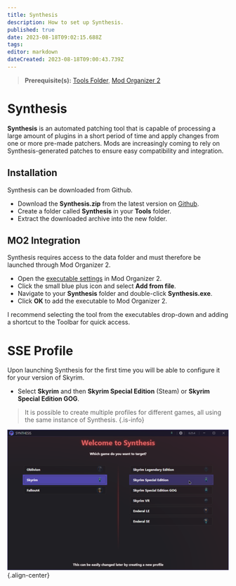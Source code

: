```yaml
---
title: Synthesis
description: How to set up Synthesis.
published: true
date: 2023-08-18T09:02:15.688Z
tags: 
editor: markdown
dateCreated: 2023-08-18T09:00:43.739Z
---
```


> **Prerequisite(s):** [Tools Folder](/tools/tools-folder), [Mod Organizer 2](/mo2)

# Synthesis

**Synthesis** is an automated patching tool that is capable of processing a large amount of plugins in a short period of time and apply changes from one or more pre-made patchers. Mods are increasingly coming to rely on Synthesis-generated patches to ensure easy compatibility and integration.

## Installation

Synthesis can be downloaded from Github.

- Download the **Synthesis.zip** from the latest version on [Github](https://github.com/Mutagen-Modding/Synthesis/releases).
- Create a folder called **Synthesis** in your **Tools** folder.
- Extract the downloaded archive into the new folder.

## MO2 Integration

Synthesis requires access to the data folder and must therefore be launched through Mod Organizer 2.

- Open the [executable settings](/basics/mo2-executables-settings.png) in Mod Organizer 2.
- Click the small blue plus icon and select **Add from file**.
- Navigate to your **Synthesis** folder and double-click **Synthesis.exe**.
- Click **OK** to add the executable to Mod Organizer 2.

I recommend selecting the tool from the executables drop-down and adding a shortcut to the Toolbar for quick access.

# SSE Profile

Upon launching Synthesis for the first time you will be able to configure it for your version of Skyrim.

- Select **Skyrim** and then **Skyrim Special Edition** (Steam) or **Skyrim Special Edition GOG**.

> It is possible to create multiple profiles for different games, all using the same instance of Synthesis.
{.is-info}

![synthesis-configuration.png](/tools/synthesis-configuration.png){.align-center}